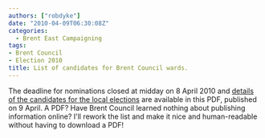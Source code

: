 ```yaml
---
authors: ["robdyke"]
date: "2010-04-09T06:30:08Z"
categories:
  - Brent East Campaigning
tags:
- Brent Council
- Election 2010
title: List of candidates for Brent Council wards.
---
```

The deadline for nominations closed at midday on 8 April 2010 and [details of the candidates for the local elections](http://www.robdyke.com/electreg.nsf/Files/LBBA-11/$FILE/SOPN.pdf "Local elections 2010 Statement of Persons nominated") are available in this PDF, published on 9 April. A PDF? Have Brent Council learned nothing about publishing information online? I'll rework the list and make it nice and human-readable without having to download a PDF!
